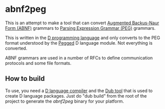 # abnf2peg

This is an attempt to make a tool that can convert [Augmented Backus-Naur Form (ABNF)](https://en.wikipedia.org/wiki/Augmented_Backus%E2%80%93Naur_form) grammars to [Parsing Expression Grammar (PEG)](https://en.wikipedia.org/wiki/Parsing_expression_grammar) grammars.

This is written in the [D programming language](https://dlang.org/) and only converts to the PEG format understood by the [Pegged](https://github.com/PhilippeSigaud/Pegged) D language module. Not everything is converted.

ABNF grammars are used in a number of RFCs to define communication protocols and some file formats.

## How to build
To use, you need a [D language compiler](https://dlang.org/download.html) and the [Dub tool](https://github.com/dlang/dub) that is used to create D language packages. Just do "dub build" from the root of the project to generate the *abnf2peg* binary for your platform.
